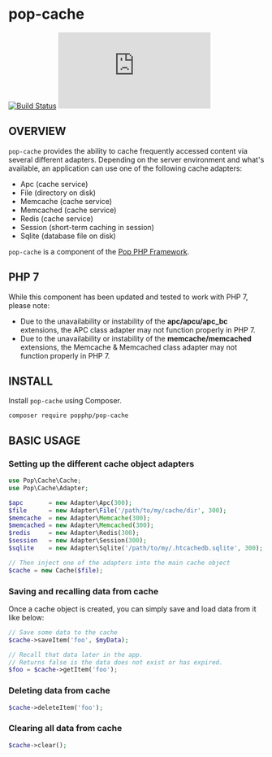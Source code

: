 pop-cache
=========


[![Build Status](https://travis-ci.org/popphp/pop-cache.svg?branch=master)](https://travis-ci.org/popphp/pop-cache)
[![Coverage Status](http://cc.popphp.org/coverage.php?comp=pop-cache)](http://cc.popphp.org/pop-cache/)

OVERVIEW
--------
`pop-cache` provides the ability to cache frequently accessed content via several different adapters.
Depending on the server environment and what's available, an application can use one of the following
cache adapters:

* Apc (cache service)
* File (directory on disk)
* Memcache (cache service)
* Memcached (cache service)
* Redis (cache service)
* Session (short-term caching in session)
* Sqlite (database file on disk)

`pop-cache` is a component of the [Pop PHP Framework](http://www.popphp.org/).

PHP 7
-----

While this component has been updated and tested to work with PHP 7, please note:

- Due to the unavailability or instability of the **apc/apcu/apc_bc** extensions, the APC class adapter may not function properly in PHP 7.
- Due to the unavailability or instability of the **memcache/memcached** extensions, the Memcache & Memcached class adapter may not function properly in PHP 7.

INSTALL
-------

Install `pop-cache` using Composer.

    composer require popphp/pop-cache

BASIC USAGE
-----------

### Setting up the different cache object adapters

```php
use Pop\Cache\Cache;
use Pop\Cache\Adapter;

$apc       = new Adapter\Apc(300);
$file      = new Adapter\File('/path/to/my/cache/dir', 300);
$memcache  = new Adapter\Memcache(300);
$memcached = new Adapter\Memcached(300);
$redis     = new Adapter\Redis(300);
$session   = new Adapter\Session(300);
$sqlite    = new Adapter\Sqlite('/path/to/my/.htcachedb.sqlite', 300);

// Then inject one of the adapters into the main cache object
$cache = new Cache($file);

```

### Saving and recalling data from cache

Once a cache object is created, you can simply save and load data from it like below:

```php
// Save some data to the cache
$cache->saveItem('foo', $myData);

// Recall that data later in the app.
// Returns false is the data does not exist or has expired.
$foo = $cache->getItem('foo');
```

### Deleting data from cache

```php
$cache->deleteItem('foo');
```

### Clearing all data from cache

```php
$cache->clear();
```
